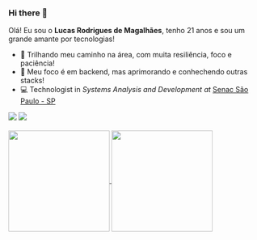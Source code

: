 ### Hi there 👋 ###

Olá! Eu sou o <b>Lucas Rodrigues de Magalhães</b>, tenho 21 anos e sou um grande amante por tecnologias!


- 🔭 Trilhando meu caminho na área, com muita resiliência, foco e paciência!
- 🌱 Meu foco é em backend, mas aprimorando e conhechendo outras stacks!
- 💻 Technologist in *Systems Analysis and Development at* [Senac São Paulo - SP](https://www.sp.senac.br/)


<div> 
  <a href = "mailto:lucasromagalhaes@gmail.com"><img src="https://img.shields.io/badge/-Gmail-%23333?style=for-the-badge&logo=gmail&logoColor=white" target="_blank"></a>
  <a href="https://www.linkedin.com/in/lucasrmagalhaess/" target="_blank"><img src="https://img.shields.io/badge/-LinkedIn-%230077B5?style=for-the-badge&logo=linkedin&logoColor=white" target="_blank"></a> 
  
</div>

<br>

<div>
<a href="https://github.com/lucasrmagalhaess/github-readme-stats">
  <img height=200 align="center" src="https://github-readme-stats.vercel.app/api?username=lucasrmagalhaess&theme=dark" />
</a>
<a href="https://github.com/lucasrmagalhaess/convoychat">
  <img height=200 align="center" src="https://github-readme-stats.vercel.app/api/top-langs?username=lucasrmagalhaess&layout=compact&langs_count=8&card_width=320&theme=dark" />
</a>
</div>

